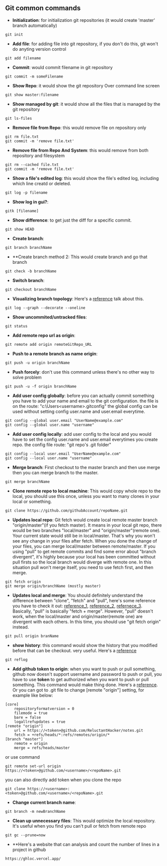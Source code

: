 Git common commands
-------------------
- **Initialization**: for initialization git repositories (it would create 'master' branch automatically)
```
git init
```

- **Add file**: for adding file into git repository, if you don't do this, git won't do anyting version control
```
git add filename
```

- **Commit**: would commit filename in git repository
```
git commit -m someFilename
```

- **Show Repo**: it would show the git repository Over command line screen
```
git show master:filename
```

- **Show managed by git**: it would show all the files that is managed by the git repository
```
git ls-files
```

- **Remove file from Repo**: this would remove file on repository only
```
git rm file.txt
git commit -m 'remove file.txt'
```

- **Remove file from Repo And System**: this would remove from both repository and filesystem
```
git rm --cached file.txt 
git commit -m 'remove file.txt'
```

- **Show a file's edited log**: this would show the file's edited log, including which line creatd or deleted.
```
git log -p filename
```

- **Show log in gui?**:
```
gitk [filename]
```

- **Show difference**: to get just the diff for a specific commit.
```
git show HEAD
```

- **Create branch**:
```
git branch branchName
```

- **Create branch method 2: This would create branch and go that branch
```
git check -b branchName
```

- **Switch branch**:
```
git checkout branchName
```

- **Visualizing branch topology**: Here's a [reference](https://stackoverflow.com/questions/1838873/visualizing-branch-topology-in-git) talk about this.
```
git log --graph --decorate --oneline
```

- **Show uncommited/untracked files**:
```
git status
```

- **Add remote repo url as origin**: 
```
git remote add origin remoteGitRepo_URL
```

- **Push to a remote branch as name origin**:
```
git push -u origin branchName
```

- **Push forcely**: don't use this command unless there's no other way to solve problem
```
git push -u -f origin branchName
```

- **Add user config globally**: before you can actually commit something you have to add your name and email to the git configuration.   the <config> file is on the route: "c:\Users\<username>\.gitconfig"  the global config can be used without setting config user.name and user.email everytime.
```
git config --global user.email "UserName@example.com"
git config --global user.name "username"
```

- **Add user config locally**: add user config to the local and you would have to set the config user.name and user.email everytimes you create repo.  the config file route: "git repo's .git folder"
```
git config --local user.email "UserName@example.com"
git config --local user.name "username"
```

- **Merge branch**: First checkout to the master branch and then use merge then you can merge branch to the master.
```
git merge branchName
```

- **Clone remote repo to local machine**: This would copy whole repo to the local, you should use this once, unless you want to many clones in your local or something.
```
git clone https://github.com/githubAccount/repoName.git
```

- **Updates local repo**: Git fetch would create local remote master branch "origin/master"(if you fetch master). It means in your local git repo, there would be two branches "local/master" and "origin/master"(remote one). Your current state would still be in local/master. That's why you won't see any change in your files after fetch. When you done the change of your files, you can merge local/master between remote/master. If you using "pull" to get remote commits and find some error about "branch divergent", it's highly because your local has been committed without pull firsts so the local branch would diverge with remote one. In this situation pull won't merge itself, you need to use fetch first, and then merge.
```
git fetch origin
git merge origin/branchName (mostly master)
```

- **Updates local and merge**: You should definitely understand the difference between "clone", "fetch" and "pull", here's some reference you have to check it out: [reference_1](https://stackoverflow.com/questions/3620633/what-is-the-difference-between-pull-and-clone-in-git), [reference_2](https://stackoverflow.com/questions/292357/what-is-the-difference-between-git-pull-and-git-fetch), [refernece_3](https://www.theserverside.com/blog/Coffee-Talk-Java-News-Stories-and-Opinions/Git-pull-vs-fetch-Whats-the-difference). Basically, "pull" is basically "fetch + merge". However, "pull" doesn't work, when the local/master and origin/master(remote one) are divergent with each others. In this time, you should use "git fetch origin" instead.
```
git pull origin branName
```

- **show history**: this command would show the history that you modified before that can be checkout. very useful. Here's a [reference](https://www.atlassian.com/git/tutorials/rewriting-history/git-reflog)
```
git reflog
```

- **Add github token to origin**: when you want to push or pull something, github now doesn't support username and password to push or pull, you have to use **token** to get authorized when you want to push or pull something. This command would make thing done. Here's a [reference](https://stackoverflow.com/questions/68775869/message-support-for-password-authentication-was-removed-please-use-a-personal). Or you can got to .git file to change [remote "origin"] setting, for example like below:
```config 
[core]
	repositoryformatversion = 0
	filemode = true
	bare = false
	logallrefupdates = true
[remote "origin"]
	url = https://<token>@github.com/ReluctantHacker/notes.git
	fetch = +refs/heads/*:refs/remotes/origin/*
[branch "master"]
	remote = origin
	merge = refs/heads/master
```
or use command 
```
git remote set-url origin https://<token>@github.com/<username>/<repoName>.git
```
you can also directly add token when you clone the repo
```
git clone https://<username>:<token>@github.com/<username>/<repoName>.git
```

- **Change current branch name**:
```
git branch -m newBranchName
```

- **Clean up unnecessary files**: This would optimize the local repository. It's useful when you find you can't pull or fetch from remote repo
```
git gc --prune=now
```

- **Here's a website that can analysis and count the number of lines in a project in github
```
https://ghloc.vercel.app/
```
